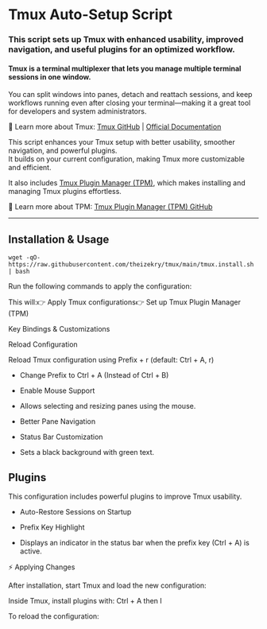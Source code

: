 
# Tmux Auto-Setup Script
### This script sets up Tmux with enhanced usability, improved navigation, and useful plugins for an optimized workflow.

#### Tmux is a terminal multiplexer that lets you manage multiple terminal sessions in one window.  
You can split windows into panes, detach and reattach sessions, and keep workflows running even after closing your terminal—making it a great tool for developers and system administrators.

📖 Learn more about Tmux: [Tmux GitHub](https://github.com/tmux/tmux) | [Official Documentation](https://man7.org/linux/man-pages/man1/tmux.1.html)

This script enhances your Tmux setup with better usability, smoother navigation, and powerful plugins.  
It builds on your current configuration, making Tmux more customizable and efficient.

It also includes [Tmux Plugin Manager (TPM)](https://github.com/tmux-plugins/tpm), which makes installing and managing Tmux plugins effortless.

📖 Learn more about TPM: [Tmux Plugin Manager (TPM) GitHub](https://github.com/tmux-plugins/tpm)

--------------------------------------------------------------------------------

## Installation & Usage
```
wget -qO-  https://raw.githubusercontent.com/theizekry/tmux/main/tmux.install.sh  | bash
```

Run the following commands to apply the configuration:

This will:👉 Apply Tmux configurations👉 Set up Tmux Plugin Manager (TPM)

Key Bindings & Customizations

Reload Configuration

Reload Tmux configuration using Prefix + r (default: Ctrl + A, r)

- Change Prefix to Ctrl + A (Instead of Ctrl + B)

- Enable Mouse Support

- Allows selecting and resizing panes using the mouse.

- Better Pane Navigation

- Status Bar Customization

- Sets a black background with green text.

## Plugins

This configuration includes powerful plugins to improve Tmux usability.

- Auto-Restore Sessions on Startup

- Prefix Key Highlight

- Displays an indicator in the status bar when the prefix key (Ctrl + A) is active.

⚡ Applying Changes

After installation, start Tmux and load the new configuration:

Inside Tmux, install plugins with: Ctrl + A then I

To reload the configuration:

